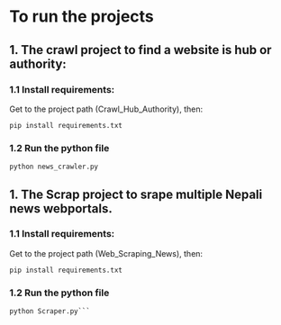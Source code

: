 # To run the projects

## 1. The crawl project to find a website is hub or authority: 

### 1.1 Install requirements:
Get to the project path (Crawl_Hub_Authority), then:

```
pip install requirements.txt
```
### 1.2 Run the python file

```
python news_crawler.py
```

## 1. The Scrap project to srape multiple Nepali news webportals.

### 1.1 Install requirements:
Get to the project path (Web_Scraping_News), then:

```
pip install requirements.txt
```
### 1.2 Run the python file

```
python Scraper.py```
